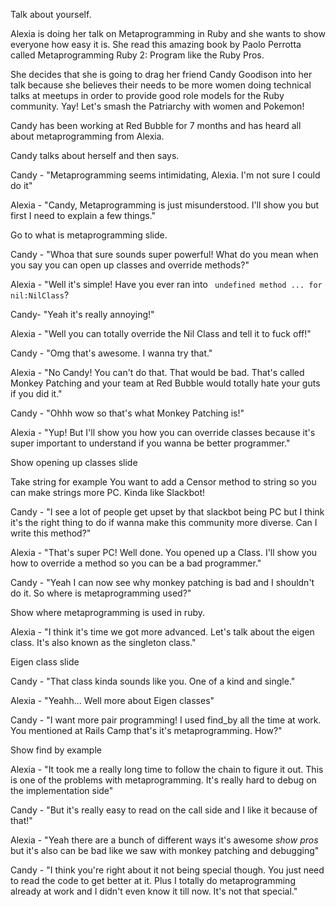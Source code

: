 Talk about yourself.

Alexia is doing her talk on Metaprogramming in Ruby and she wants to show everyone how easy it is. She read this amazing book by Paolo Perrotta called Metaprogramming Ruby 2: Program like the Ruby Pros.

She decides that she is going to drag her friend Candy Goodison into her talk because she believes their needs to be more women doing technical talks at
meetups in order to provide good role models for the Ruby community. Yay! Let's smash the Patriarchy with women and Pokemon!

Candy has been working at Red Bubble for 7 months and has heard all about metaprogramming from Alexia.

Candy talks about herself and then says.

Candy - "Metaprogramming seems intimidating, Alexia. I'm not sure I could do it"

Alexia - "Candy, Metaprogramming is just misunderstood. I'll show you but first I need to explain a few things."

Go to what is metaprogramming slide.

Candy - "Whoa that sure sounds super powerful! What do you mean when you say you can open up classes and override methods?"

Alexia - "Well it's simple! Have you ever ran into ` undefined method ... for nil:NilClass`?

Candy- "Yeah it's really annoying!"

Alexia - "Well you can totally override the Nil Class and tell it to fuck off!"

Candy - "Omg that's awesome. I wanna try that."

Alexia - "No Candy! You can't do that. That would be bad. That's called Monkey Patching and your team at Red Bubble would totally hate your guts if you did it."

Candy - "Ohhh wow so that's what Monkey Patching is!"

Alexia - "Yup! But I'll show you how you can override classes because it's super important to understand if you wanna be better programmer."

Show opening up classes slide

Take string for example
You want to add a Censor method to string so you can make strings more PC. Kinda like Slackbot!

Candy - "I see a lot of people get upset by that slackbot being PC but I think it's the right thing to do if wanna make this community more diverse.
Can I write this method?"

Alexia - "That's super PC! Well done. You opened up a Class. I'll show you how to override a method so you can be a bad programmer."

Candy - "Yeah I can now see why monkey patching is bad and I shouldn't do it. So where is metaprogramming used?"

Show where metaprogramming is used in ruby.

Alexia - "I think it's time we got more advanced. Let's talk about the eigen class. It's also known as the singleton class."

Eigen class slide

Candy - "That class kinda sounds like you. One of a kind and single."

Alexia - "Yeahh... Well more about Eigen classes"

Candy - "I want more pair programming! I used find_by all the time at work. You mentioned at Rails Camp that's it's metaprogramming. How?"

Show find by example

Alexia - "It took me a really long time to follow the chain to figure it out. This is one of the problems with metaprogramming. It's really hard to debug on the implementation side"

Candy - "But it's really easy to read on the call side and I like it because of that!"

Alexia - "Yeah there are a bunch of different ways it's awesome *show pros* but it's also can be bad like we saw with monkey patching and debugging"

Candy - "I think you're right about it not being special though. You just need to read the code to get better at it. Plus I totally do metaprogramming already at work and I didn't even know it till now. It's not that special."
